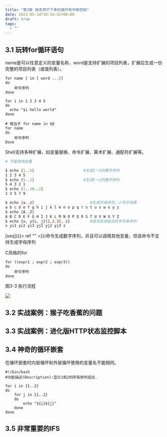 ```yaml
---
title: "第3章 根本停不下来的循环和中断控制"
date: 2023-05-14T10:34:52+08:00
draft: true
tags:
  - ""
---
```


## 3.1 玩转for循环语句

name是可以任意定义的变量名称，word是支持扩展的项目列表，扩展后生成一份完整的项目列表（或值列表）。

```shell
for name [ in [ word ...]]
do
    命令序列
done

for i in 1 2 3 4 5
do
  echo "$i hello world"
done
```

```shell
# 相当于 for name in $@
for name
do
    命令序列
Done
```

Shell支持多种扩展，如变量替换、命令扩展、算术扩展、通配符扩展等。

```bash
# 不能使用变量

$ echo {1..5}                      #生成1～5的数字序列
1 2 3 4 5
$ echo {5..1}                      #生成5～1的数字序列
5 4 3 2 1
$ echo {1..10..2}
1 3 5 7 9

$ echo {a..z}                         #生成字母序列，小写字母表
a b c d e f g h i j k l m n o p q r s t u v w x y z
$ echo {A..Z}
A B C D E F G H I J K L M N O P Q R S T U V W X Y Z
$ echo {x, y{i, j}{1,2,3}, z}         #自动生成组合的字符串序列
x yi1 yi2 yi3 yj1 yj2 yj3 z
```

[seq]({{< ref "" >}})命令生成数字序列，并且可以调用其他变量，但该命令不支持生成字母序列

C风格的for

```shell
for ((expr1 ; expr2 ; expr3))
do
    命令序列
done
```

图3-3 执行流程

![](https://res.weread.qq.com/wrepub/epub_27741237_101)

## 3.2 实战案例：猴子吃香蕉的问题

## 3.3 实战案例：进化版HTTP状态监控脚本

## 3.4 神奇的循环嵌套

在循环嵌套时内层循环和外层循环使用的变量名不能相同。

```shell
#!/bin/bash
#功能描述(Description):显示1和2的所有排列组合.

for i in {1..2}
do
    for j in {1..2}
    do
        echo "${i}${j}"
    done
done
```

## 3.5 非常重要的IFS

